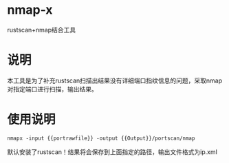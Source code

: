 # nmap-x
 rustscan+nmap结合工具
# 说明

​	本工具是为了补充rustscan扫描出结果没有详细端口指纹信息的问题，采取nmap对指定端口进行扫描，输出结果。

# 使用说明

```
nmapx -input {{portrawfile}} -output {{Output}}/portscan/nmap
```

​	默认安装了rustscan！结果将会保存到上面指定的路径，输出文件格式为ip.xml
